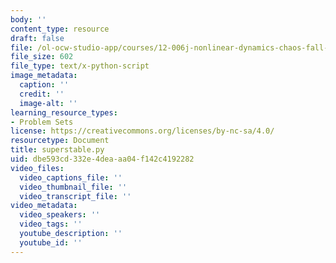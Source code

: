 ```yaml
---
body: ''
content_type: resource
draft: false
file: /ol-ocw-studio-app/courses/12-006j-nonlinear-dynamics-chaos-fall-2022/superstable.py
file_size: 602
file_type: text/x-python-script
image_metadata:
  caption: ''
  credit: ''
  image-alt: ''
learning_resource_types:
- Problem Sets
license: https://creativecommons.org/licenses/by-nc-sa/4.0/
resourcetype: Document
title: superstable.py
uid: dbe593cd-332e-4dea-aa04-f142c4192282
video_files:
  video_captions_file: ''
  video_thumbnail_file: ''
  video_transcript_file: ''
video_metadata:
  video_speakers: ''
  video_tags: ''
  youtube_description: ''
  youtube_id: ''
---
```

